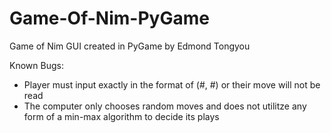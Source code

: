 # Game-Of-Nim-PyGame
Game of Nim GUI created in PyGame by Edmond Tongyou

Known Bugs:
- Player must input exactly in the format of (#, #) or their move will not be read
- The computer only chooses random moves and does not utilitze any form of a min-max algorithm to decide its plays
